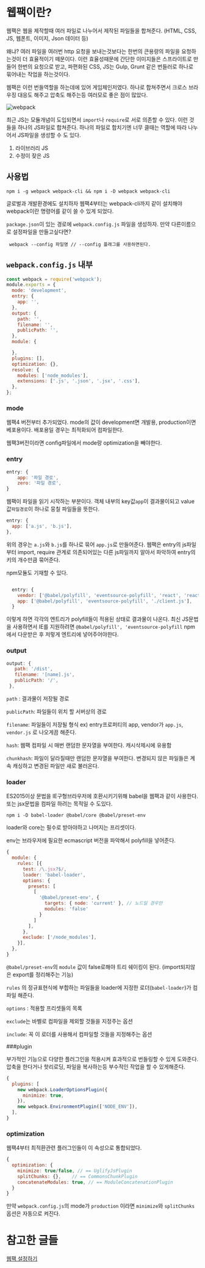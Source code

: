 # 웹팩이란?

웹팩은 웹을 제작할때 여러 파일로 나누어서 제작된 파일들을 합쳐준다. (HTML, CSS, JS, 웹폰트, 이미지, Json 데이터 등)

왜냐?  여러 파일을 여러번 http 요청을 보내는것보다는 한번의 큰용량의 파일을 요청하는것이 더 효율적이기 떼문이다. 이런 효율성때문에 간단한 이미지들은 스프라이트로 만들어 한번의 요청으로 받고, 파편화된 CSS, JS는 Gulp, Grunt 같은 번들러로 하나로 묶어내는 작업을 하는것이다. 

웹팩은 이런 번들역할을 하는데에 있어 게임체인저였다. 하나로 합쳐주면서 크로스 브라우징 대응도 해주고 압축도 해주는등 여러모로 좋은 점이 많았다.

![webpack](https://cdn.filepicker.io/api/file/QIuZVivBTFWIu8LN9i3E) 

 최근 JS는 모듈개념이 도입되면서 `import`나 `require`로 서로 의존할 수 있다. 이런 것들을 하나의 JS파일로 합쳐준다. 하나의 파일로 합치기엔 너무 클때는 역할에 따라 나누어서 JS파일을 생성할 수 도 있다.

1. 라이브러리 JS
2. 수정이 잦은 JS



## 사용법

```npm
npm i -g webpack webpack-cli && npm i -D webpack webpack-cli
```

글로벌과 개발환경에도 설치하자 웹팩4부터는 webpack-cli까지 같이 설치해야 webpack이란 명령어를 같이 쓸 수 있게 되었다.



`package.json`이 있는 경로에 `webpack.config.js` 파일을 생성하자. 만약 다른이름으로 설정파일을 만들고싶다면?

```npm
 webpack --config 파일명 // --config 플래그를 사용하면된다.
```



## `webpack.config.js` 내부

```javascript
const webpack = require('webpack');
module.exports = {
  mode: 'development',
  entry: {
    app: '',
  },
  output: {
    path: '',
    filename: '',
    publicPath: '',
  },
  module: {

  },
  plugins: [],
  optimization: {},
  resolve: {
    modules: ['node_modules'],
    extensions: ['.js', '.json', '.jsx', '.css'],
  },
};
```



### mode

웹팩4 버전부터 추가되었다. mode의 값이 development면 개발용, production이면 베포용이다. 배포용일 경우는  최적화되어 컴파일한다. 

웹팩3버전이라면 config파일에서 mode랑 optimization을 빼야한다.



### entry

```javascript
entry: {
    app: '파일 경로',
    zero: '파일 경로',
}	
```

웹팩이 파일을 읽기 시작하는 부분이다. 객체 내부의 key값`app`이 결과물이되고  value값`파일경로`이  하나로 뭉칠 파일들을 뜻한다.



```javascript
entry: {
  app: ['a.js', 'b.js'],
},
```

위의 경우는 `a.js`와 `b.js`를 하나로 묶어 `app.js`로 만들어준다. 웹팩은 entry의 js파일부터 import, require 관계로 의존되어있는 다른 js파일까지 알아서 파악하여 entry의 키의 개수만큼 묶어준다.

npm모듈도 기재할 수 있다. 

```javascript

  entry: {
    vendor: ['@babel/polyfill', 'eventsource-polyfill', 'react', 'react-dom'],
    app: ['@babel/polyfill', 'eventsource-polyfill', './client.js'],
  }
```

이렇게 하면 각각의 엔트리가 polyfill들이 적용된 상태로 결과물이 나온다. 최신 JS문법을 사용하면서 IE를 지원하려면 `@babel/polyfill', 'eventsource-polyfill` npm에서 다운받은 후 저렇게 엔트리에 넣어주어야한다.



### output

 ```javascript
output: {
    path: '/dist',
    filename: '[name].js',
    publicPath: '/',
  },
 ```

`path` : 결과물이 저장될 경로

`publicPath`: 파일들이 위치 할 서버상의 경로

`filename`: 파일들이 저장될 형식 ex) entry프로퍼티의  app, vendor가 `app.js`, `vendor.js` 로 나오게끔 해준다.

`hash`: 웹팩 컴파일 시 매번 랜덤한 문자열을 부여한다. 캐시삭제시에 유용함

`chunkhash`: 파일이 달라질때만 랜덤한 문자열을 부여한다. 변경되지 않은 파일들은 계속 캐싱하고 변경된 파일만 새로 불러온다.



### loader

ES2015이상 문법을 IE구형브라우저에 호환시키기위해 babel을 웹팩과 같이 사용한다. 또는  jsx문법을 컴파일 하려는 목적일 수 도있다.

```npm
npm i -D babel-loader @babel/core @babel/preset-env
```

loader와 core는 필수로 받아야하고 나머지는 프리셋이다.

env는 브라우저에 필요한 ecmascript 버전을 파악해서 polyfill을 넣어준다.

```javascript
{
  module: {
    rules: [{
      test: /\.jsx?$/,
      loader: 'babel-loader',
      options: {
        presets: [
          [
            '@babel/preset-env', {
              targets: { node: 'current' }, // 노드일 경우만
              modules: 'false'
            }
          ]
        ],
      },
      exclude: ['/node_modules'],
    }],
  },
}
```

`@babel/preset-env`의 `module` 값이 false로해야 트리 쉐이킹이 된다. (import되지않은 export를 정리해주는 기능)

`rules` 의 정규표현식에 부합하는 파일들을 loader에 지정한 로더(`babel-loader`)가 컴파일 해준다.

`options` : 적용할 프리셋들의 목록

`exclude`는 바벨로 컴파일을 제외할 것들을 지정주는 옵션

`include`: 꼭 이 로더를 사용해서 컴파일할 것들을 지정해주는 옵션



###plugin

부가적인 기능으로 다양한 플러그인을 적용시켜 효과적으로 번들링할 수 있게 도와준다. 압축을 한다거나  핫리로딩, 파일을 복사하는등 부수적인 작업을 할 수 있게해준다.

```javascript
{
  plugins: [
    new webpack.LoaderOptionsPlugin({
      minimize: true,
    }),
    new webpack.EnvironmentPlugin(['NODE_ENV']), 
  ],
}
```



### optimization

웹팩4부터 최적환관련 플러그인들이 이 속성으로 통합되었다.

```javascript
{
  optimization: {
    minimize: true/false, // == UglifyJsPlugin
    splitChunks: {},	// == CommonsChunkPlugin
    concatenateModules: true, // == ModuleConcatenationPlugin
  }
}
```

만약 `webpack.config.js`의 mode가 `production` 이라면 `minimize`와 `splitChunks`옵션은 자동으로 켜진다.



# 참고한 글들

[웹팩 설정하기](https://www.zerocho.com/category/Webpack/post/58aa916d745ca90018e5301d)